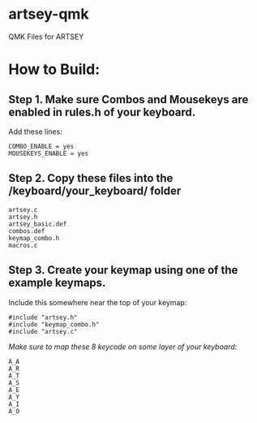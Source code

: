 # artsey-qmk
QMK Files for ARTSEY

# How to Build:

## Step 1. Make sure Combos and Mousekeys are enabled in rules.h of your keyboard.  
Add these lines:

`COMBO_ENABLE = yes`  
`MOUSEKEYS_ENABLE = yes`

## Step 2. Copy these files into the /keyboard/your_keyboard/ folder

`artsey.c`  
`artsey.h`  
`artsey_basic.def`  
`combos.def`  
`keymap_combo.h`  
`macros.c`  

## Step 3. Create your keymap using one of the example keymaps.  
Include this somewhere near the top of your keymap:

`#include "artsey.h"`  
`#include "keymap_combo.h"`  
`#include "artsey.c"`  

*Make sure to map these 8 keycode on some layer of your keyboard:*

`A_A`    
`A_R`  
`A_T`  
`A_S`  
`A_E`  
`A_Y`  
`A_I`  
`A_O`  
